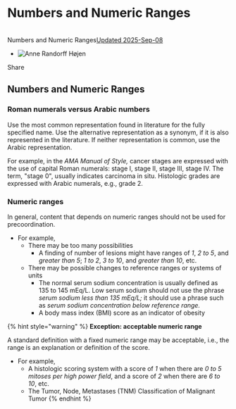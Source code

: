 # Numbers and Numeric Ranges

\
Numbers and Numeric Ranges[Updated 2025-Sep-08](https://conf.spaces.snomed.org/wiki/spaces/DOCEG/history/133244388)

* ![Anne Randorff Højen](https://conf.spaces.snomed.org/wiki/aa-avatar/5df216c12702bc0ec7e7b054)

Share

## Numbers and Numeric Ranges <a href="#heading-title-text" id="heading-title-text"></a>

### Roman numerals versus Arabic numbers <a href="#roman-numerals-versus-arabic-numbers" id="roman-numerals-versus-arabic-numbers"></a>

Use the most common representation found in literature for the fully specified name. Use the alternative representation as a synonym, if it is also represented in the literature. If neither representation is common, use the Arabic representation. &#x20;

For example, in the _AMA Manual of Style,_ cancer stages are expressed with the use of capital Roman numerals: stage I, stage II, stage III, stage IV. The term, "stage 0", usually indicates carcinoma in situ.  Histologic grades are expressed with Arabic numerals, e.g., grade 2.

### Numeric ranges <a href="#numeric-ranges" id="numeric-ranges"></a>

In general, content that depends on numeric ranges should not be used for precoordination.

* For example,
  * There may be too many possibilities
    * A finding of number of lesions might have ranges of _1_, _2 to 5_, and _greater than 5_; _1 to 2_, _3 to 10_, and _greater than 10_, etc.
  * There may be possible changes to reference ranges or systems of units
    * The normal serum sodium concentration is usually defined as 135 to 145 mEq/L. Low serum sodium should not use the phrase _serum sodium less than 135 mEq/L;_ it should use a phrase such as _serum sodium concentration below reference range._
    * A body mass index (BMI) score as an indicator of obesity

{% hint style="warning" %}
**Exception: acceptable numeric range**

A standard definition with a fixed numeric range may be acceptable, i.e., the range is an explanation or definition of the score.

* For example,
  * A histologic scoring system with a score of _1_ when there are _0 to 5 mitoses per high power field_, and a score of _2_ when there are _6 to 10_, etc.
  * The Tumor, Node, Metastases (TNM) Classification of Malignant Tumor
{% endhint %}
